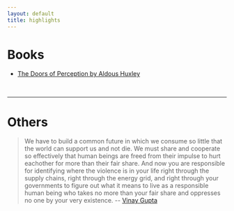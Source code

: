 ```yaml
---
layout: default
title: highlights
---
```


# Books
* [The Doors of Perception by Aldous Huxley](./highlights/the_doors_of_perception.html)

<br />
<hr />

# Others

> We have to build a common future in which we consume so little that the world can support us and not die. We must share and cooperate so effectively that human beings are freed from their impulse to hurt eachother for more than their fair share. And now you are responsible for identifying where the violence is in your life right through the supply chains, right through the energy grid, and right through your governments to figure out what it means to live as a responsible human being who takes no more than your fair share and oppresses no one by your very existence.
-- [Vinay Gupta](https://www.youtube.com/watch?v=EkQCy-UrLYw)

